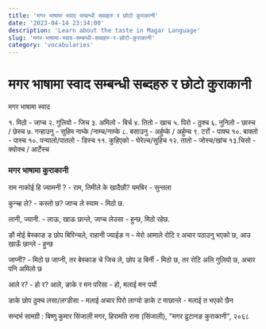```yaml
---
title: 'मगर भाषामा स्वाद सम्बन्धी सब्दहरु र छोटो कुराकानी'
date: '2023-04-14 23:34:00'
description: 'Learn about the taste in Magar Language'
slug: 'मगर-भाषामा-स्वाद-सम्बन्धी-सब्दहरु-र-छोटो-कुराकानी'
category: 'vocabularies'
---
```

# मगर भाषामा स्वाद सम्बन्धी सब्दहरु र छोटो कुराकानी

मगर भाषामा स्वाद

१. मिठो - जाप्च
२. गुलियो - जिच
३. अमिलो - बिर्च
४. तितो - खाच
५. पिरो - ठुक्च
६. नुनिलो - छास्च / छेस्च
७. गन्हाउनु - सुहिम नाम्के /नाम्च/नाम्के
८. बसाउनु - अर्हुम्के / अर्हुम्च
९. टर्रो - पाक्च
१०. बाक्लो - पास्च
१०. पन्यालो/पातलो - डिस्च
११. कुहिएको - घेरेल्च/सुहिच
१२. तातो - जोस्च/खांच
१३.चिसो - क्योक्च / आर्टेस्च

### मगर भाषामा कुराकानी

राम नाकोई हि ज्यामनी ? - राम, तिमीले के खादैछौ?
यमबिर - सुन्तला

कुन्च्ह ले? - कस्तो छ?
जाप्च ले स्याम - मिठो छ.

लानी, ज्यानी. - लाऊ, खाऊ
छान्ले, जाप्च लेउसा - हुन्छ, मिठो रहेछ.

ङौ मोई बेस्काङ ड छोप बिरिन्चले, राहानी ज्याईङ न - मेरो आमाले रोटि र अचार पठाउनु भएको छ, आउ खाऊँ
छान्ले - हुन्छ

 जाप्नी? - मिठो छ
जाप्नी, तर बेस्काङ चे जिच ले, छोप ड बिर्नी - मिठो छ, तर रोटि अलि गुलियो छ, अचार पनि अमिलो छ

आले र? - हो र?
आले, ङाके र मन परिसा - हो, मलाई मन पर्यो

ङाके छोप ठुक्च लसा/लग्डीसा - मलाई अचार पिरो लाग्यो 
ङाके ट माछान्ले - मलाई त भएको छैन

सन्दर्भ सामग्री  : बिष्णु कुमार सिंजाली मगर, हिरामति राना (सिंजाली),  "मगर  ढुटानङ कुराकानी", २०६८
